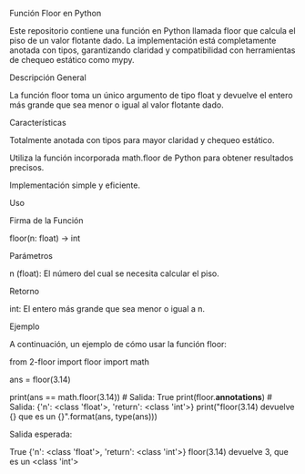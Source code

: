 Función Floor en Python

Este repositorio contiene una función en Python llamada floor que calcula el piso de un valor flotante dado. La implementación está completamente anotada con tipos, garantizando claridad y compatibilidad con herramientas de chequeo estático como mypy.

Descripción General

La función floor toma un único argumento de tipo float y devuelve el entero más grande que sea menor o igual al valor flotante dado.

Características

Totalmente anotada con tipos para mayor claridad y chequeo estático.

Utiliza la función incorporada math.floor de Python para obtener resultados precisos.

Implementación simple y eficiente.

Uso

Firma de la Función

floor(n: float) -> int

Parámetros

n (float): El número del cual se necesita calcular el piso.

Retorno

int: El entero más grande que sea menor o igual a n.

Ejemplo

A continuación, un ejemplo de cómo usar la función floor:

from 2-floor import floor
import math

ans = floor(3.14)

print(ans == math.floor(3.14))  # Salida: True
print(floor.__annotations__)    # Salida: {'n': <class 'float'>, 'return': <class 'int'>}
print("floor(3.14) devuelve {} que es un {}".format(ans, type(ans)))

Salida esperada:

True
{'n': <class 'float'>, 'return': <class 'int'>}
floor(3.14) devuelve 3, que es un <class 'int'>
